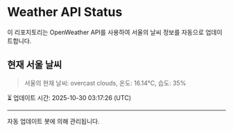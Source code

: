 
# Weather API Status

이 리포지토리는 OpenWeather API를 사용하여 서울의 날씨 정보를 자동으로 업데이트합니다.

## 현재 서울 날씨
> 서울의 현재 날씨: overcast clouds, 온도: 16.14°C, 습도: 35%

⏳ 업데이트 시간: 2025-10-30 03:17:26 (UTC)

---
자동 업데이트 봇에 의해 관리됩니다.
